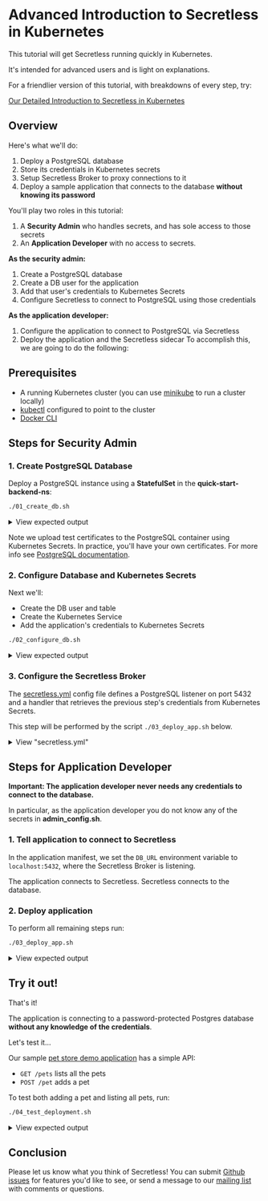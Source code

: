 # Advanced Introduction to Secretless in Kubernetes

This tutorial will get Secretless running quickly in Kubernetes.  

It's intended for advanced users and is light on explanations.

For a friendlier version of this tutorial, with breakdowns of every step, try:

[Our Detailed Introduction to Secretless in Kubernetes](https://secretless.io/docs/get_started/kubernetes_tutorial.html)

## Overview

Here's what we'll do:

1. Deploy a PostgreSQL database
2. Store its credentials in Kubernetes secrets
3. Setup Secretless Broker to proxy connections to it 
4. Deploy a sample application that connects to the database **without knowing
   its password**

You'll play two roles in this tutorial:

1. A **Security Admin** who handles secrets, and has sole access to those secrets
2. An **Application Developer** with no access to secrets.

**As the security admin:**

1. Create a PostgreSQL database
1. Create a DB user for the application
1. Add that user's credentials to Kubernetes Secrets
1. Configure Secretless to connect to PostgreSQL using those credentials

**As the application developer:**

1. Configure the application to connect to PostgreSQL via Secretless
1. Deploy the application and the Secretless sidecar
To accomplish this, we are going to do the following:

## Prerequisites

+ A running Kubernetes cluster (you can use
  [minikube](https://kubernetes.io/docs/tasks/tools/install-minikube/) to run a
  cluster locally)
+ [kubectl](https://kubernetes.io/docs/tasks/tools/install-kubectl/) configured
  to point to the cluster
+ [Docker CLI](https://docs.docker.com/install/)

## Steps for Security Admin

### 1. Create PostgreSQL Database

Deploy a PostgreSQL instance using a **StatefulSet** in the
**quick-start-backend-ns**:

```bash
./01_create_db.sh
```

<p></p>
<details>
  <summary>View expected output</summary>
  <pre>
>>--- Clean up quick-start-backend-ns namespace
namespace "quick-start-backend-ns" deleted
Waiting for quick-start-backend-ns namespace clean up
namespace "quick-start-backend-ns" created
Ready!
secret "quick-start-backend-certs" created
>>--- Create database
statefulset "pg" created
service "quick-start-backend" created
Waiting for quick-start-backend to be ready
Ready!
CREATE DATABASE
  </pre>
</details>
<p></p>

Note we upload test certificates to the PostgreSQL container using Kubernetes
Secrets. In practice, you'll have your own certificates. For more info see
[PostgreSQL documentation](https://www.postgresql.org/docs/9.6/ssl-tcp.html).

### 2. Configure Database and Kubernetes Secrets

Next we'll:

- Create the DB user and table
- Create the Kubernetes Service
- Add the application's credentials to Kubernetes Secrets

```bash
./02_configure_db.sh
```

<p></p>
<details>
  <summary>View expected output</summary>
  <pre>
>>--- Set up database
CREATE ROLE
CREATE TABLE
GRANT
GRANT
>>--- Clean up quick-start-application-ns namespace
namespace/quick-start-application-ns created
Ready!
secret/quick-start-backend-credentials created
serviceaccount/quick-start-application created
role.rbac.authorization.k8s.io/quick-start-backend-credentials-reader created
rolebinding.rbac.authorization.k8s.io/read-quick-start-backend-credentials created
  </pre>
</details>
<p></p>

### 3. Configure the Secretless Broker

The [secretless.yml](/demos/k8s-demo/etc/secretless.yml) config file defines a
PostgreSQL listener on port 5432 and a handler that retrieves the previous
step's credentials from Kubernetes Secrets.

This step will be performed by the script `./03_deploy_app.sh` below.

<p></p>
<details>
  <summary>View "secretless.yml"</summary>
  <pre>
    <code>
listeners:
  - name: pg
    protocol: pg
    address: localhost:5432
handlers:
  - name: pg
    listener: pg
    credentials:
      - name: address
        provider: kubernetes
        id: quick-start-backend-credentials#address
      - name: username
        provider: kubernetes
        id: quick-start-backend-credentials#username
      - name: password
        provider: kubernetes
        id: quick-start-backend-credentials#password
    </code>
  </pre>
</details>
<p></p>

## Steps for Application Developer

**Important: The application developer never needs any credentials to connect
to the database.**

In particular, as the application developer you do not know
any of the secrets in **admin_config.sh**.

### 1. Tell application to connect to Secretless

In the application manifest, we set the `DB_URL` environment variable to
`localhost:5432`, where the Secretless Broker is listening.

The application connects to Secretless.  Secretless connects to the database.

### 2. Deploy application

To perform all remaining steps run:

```bash
./03_deploy_app.sh
```

<p></p>
<details>
  <summary>View expected output</summary>
  <pre>
>>--- Create and store Secretless configuration
configmap/quick-start-application-secretless-config created
>>--- Start application
deployment.apps/quick-start-application created
service/quick-start-application created
Waiting for quick-start-application to be ready
...
Ready!
  </pre>
</details>
<p></p>

## Try it out!

That's it!

The application is connecting to a password-protected Postgres database
**without any knowledge of the credentials**.

Let's test it...

Our sample [pet store demo
application](https://github.com/conjurdemos/pet-store-demo) has a simple API:

- `GET /pets` lists all the pets
- `POST /pet` adds a pet

To test both adding a pet and listing all pets, run:

```bash
./04_test_deployment.sh
```

<p></p>
<details>
  <summary>View expected output</summary>
  <pre>
Adding a pet...
HTTP/1.1 201 
Location: http://192.168.99.100:30002/pet/1
Content-Length: 0
Date: Thu, 07 Mar 2019 05:03:58 GMT

Checking the pets...
HTTP/1.1 200 
Content-Type: application/json;charset=UTF-8
Transfer-Encoding: chunked
Date: Thu, 07 Mar 2019 05:04:02 GMT

[{"id":1,"name":"Mr. Snuggles"}]
  </pre>
</details>
<p></p>

## Conclusion

Please let us know what you think of Secretless! You can submit [Github
issues](https://github.com/cyberark/secretless-broker/issues) for features
you'd like to see, or send a message to our [mailing
list](https://groups.google.com/forum/#!forum/secretless) with comments or
questions.
